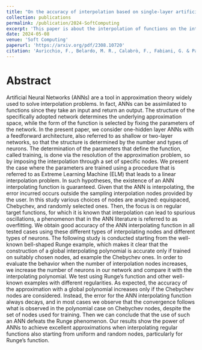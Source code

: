 ```yaml
---
title: "On the accuracy of interpolation based on single-layer artificial neural networks with a focus on defeating the Runge phenomenon"
collection: publications
permalink: /publication/2024-SoftComputing
excerpt: 'This paper is about the interpolation of functions on the interpolation accuracy of Random featured Neural Networks, with particular focus on the possibility to use random grids, even for functions presenting the Runge-Phenomenon.'
date: 2024-05-08
venue: 'Soft Computing'
paperurl: 'https://arxiv.org/pdf/2308.10720'
citation: 'Auricchio, F., Belardo, M. R., Calabrò, F., Fabiani, G. & Pascaner, A. F. (2024). On the accuracy of interpolation based on single-layer artificial neural networks. Soft Computing'
---
```


Abstract
=====
Artificial Neural Networks (ANNs) are a tool in approximation theory widely used to solve interpolation problems. In fact, ANNs can be
assimilated to functions since they take an input and return an output. The structure of the specifically adopted network determines the
underlying approximation space, while the form of the function is selected by fixing the parameters of the network. In the present paper,
we consider one-hidden layer ANNs with a feedforward architecture,
also referred to as shallow or two-layer networks, so that the structure
is determined by the number and types of neurons. The determination
of the parameters that define the function, called training, is done via
the resolution of the approximation problem, so by imposing the interpolation through a set of specific nodes. We present the case where the
parameters are trained using a procedure that is referred to as Extreme
Learning Machine (ELM) that leads to a linear interpolation problem.
In such hypotheses, the existence of an ANN interpolating function is
guaranteed.
Given that the ANN is interpolating, the error incurred occurs outside
the sampling interpolation nodes provided by the user. In this study
various choices of nodes are analyzed: equispaced, Chebychev, and randomly selected ones. Then, the focus is on regular target functions, for
which it is known that interpolation can lead to spurious oscillations,
a phenomenon that in the ANN literature is referred to as overfitting. We obtain good accuracy of the ANN interpolating function in
all tested cases using these different types of interpolating nodes and
different types of neurons. The following study is conducted starting
from the well-known bell-shaped Runge example, which makes it clear
that the construction of a global interpolating polynomial is accurate
only if trained on suitably chosen nodes, ad example the Chebychev
ones. In order to evaluate the behavior when the number of interpolation nodes increases, we increase the number of neurons in our network and compare it with the interpolating polynomial. We test using
Runge’s function and other well-known examples with different regularities. As expected, the accuracy of the approximation with a global
polynomial increases only if the Chebychev nodes are considered. Instead, the error for the ANN interpolating function always decays, and
in most cases we observe that the convergence follows what is observed
in the polynomial case on Chebychev nodes, despite the set of nodes
used for training. Then we can conclude that the use of such an ANN
defeats the Runge phenomenon.
Our results show the power of ANNs to achieve excellent approximations when interpolating regular functions also starting from uniform
and random nodes, particularly for Runge’s function.

